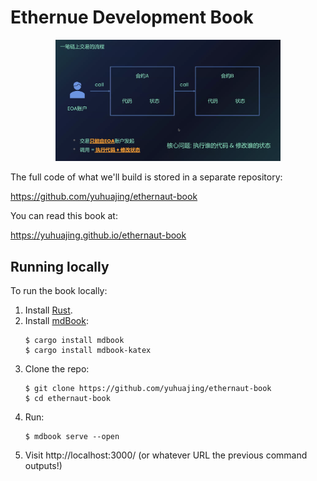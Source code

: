 # Ethernue Development Book

<p align="center">
<img src="/src/images/intercall.png" alt="Ethernaut Book cover" width="360"/>
</p>

The full code of what we'll build is stored in a separate repository:

https://github.com/yuhuajing/ethernaut-book

You can read this book at:

https://yuhuajing.github.io/ethernaut-book

## Running locally
To run the book locally:
1. Install [Rust](https://www.rust-lang.org/).
1. Install [mdBook](https://github.com/rust-lang/mdBook):
    ```shell
    $ cargo install mdbook
    $ cargo install mdbook-katex
    ```
1. Clone the repo:
    ```shell
    $ git clone https://github.com/yuhuajing/ethernaut-book
    $ cd ethernaut-book
    ```
1. Run:
    ```shell
    $ mdbook serve --open
    ```
1. Visit http://localhost:3000/ (or whatever URL the previous command outputs!)
